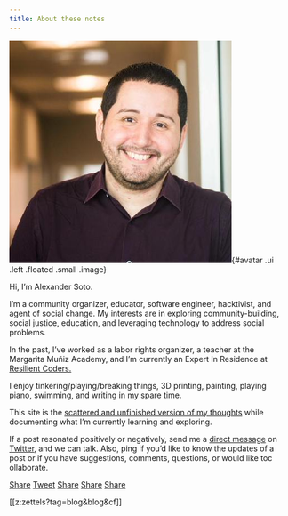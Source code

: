 ```yaml
---
title: About these notes
---
```


![](static/profile.jpeg){#avatar .ui .left .floated .small .image}

Hi, I’m Alexander Soto.

I’m a community organizer, educator, software engineer, hacktivist, and agent of social change. My interests are in exploring community-building, social justice, education, and leveraging technology to address social problems.

In the past, I’ve worked as a labor rights organizer, a teacher at the Margarita Muñiz Academy, and I’m currently an Expert In Residence at [Resilient Coders.](https://www.resilientcoders.org/)

I enjoy tinkering/playing/breaking things, 3D printing, painting, playing piano, swimming, and writing in my spare time.

This site is the [scattered and unfinished version of my thoughts](https://alexsoto.dev/impulse.html) while documenting what I’m currently learning and exploring.

If a post resonated positively or negatively, send me a [direct message](https://twitter.com/messages/compose?recipient_id=4648173315) on [Twitter](https://twitter.com/alexsotodev), and we can talk. Also, ping if you’d like to know the updates of a post or if you have suggestions, comments, questions, or would like toc ollaborate.

<section class="socialMediaLinks">
<a href="https://www.facebook.com/sharer/sharer.php?u=https%3A%2F%2Falexsoto.dev&quote=" target="_blank" title="Share on Facebook" onclick="window.open('https://www.facebook.com/sharer/sharer.php?u=' + encodeURIComponent(document.URL) + '&quote=' + encodeURIComponent(document.URL)); return false;"
class="dsb-btn dsb-facebook-bg dsb-white"><i class="fab fa-facebook"></i> Share</a>
<a href="https://twitter.com/intent/tweet?source=https%3A%2F%2Falexsoto.dev&text=:%20https%3A%2F%2Falexsoto.dev&via=asotodev" target="_blank" title="Tweet" onclick="window.open('https://twitter.com/intent/tweet?text=' + encodeURIComponent(document.title) + ':%20' + encodeURIComponent(document.URL)); return false;" class="dsb-btn dsb-twitter-bg dsb-white"><i class="fab fa-twitter"></i> Tweet</a>
<a href="https://www.linkedin.com/shareArticle?mini=true&url=https%3A%2F%2Falexsoto.dev&title=&summary=&source=https%3A%2F%2Falexsoto.dev" target="_blank" title="Share on LinkedIn" onclick="window.open('https://www.linkedin.com/shareArticle?mini=true&url=' + encodeURIComponent(document.URL) + '&title=' +  encodeURIComponent(document.title)); return false;"
class="dsb-btn dsb-linkedin-bg dsb-white"><i class="fab fa-linkedin"></i> Share</a>
<a href="https://www.reddit.com/submit?url=https%3A%2F%2Falexsoto.dev&title=" target="_blank" title="Share on Reddit" onclick="window.open('https://www.reddit.com/submit?url=' + encodeURIComponent(document.URL) + '&title=' +  encodeURIComponent(document.title)); return false;" class="dsb-btn dsb-reddit-bg dsb-white"><i class="fab fa-reddit"></i> Share</a>
<a href="https://news.ycombinator.com/submitlink?u=https%3A%2F%2Falexsoto.dev&t=https%3A%2F%2Falexsoto.dev&via=asotodev" target="_blank" title="Share on Hacker News" onclick="window.open('https://news.ycombinator.com/submitlink?u=' + encodeURIComponent(document.URL) + '&t=' + encodeURIComponent(document.title)); return false;" class="dsb-btn dsb-hacker-news-bg dsb-white"><i class="fab fa-hacker-news"></i> Share</a></section>

[[z:zettels?tag=blog&blog&cf]]
